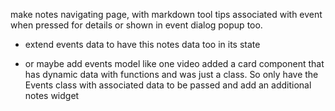 make notes navigating page, with markdown tool tips associated with event when pressed for details or shown in event dialog popup too.

- extend events data to have this notes data too in its state


- or maybe add events model like one video added a card component that has dynamic data with functions and was just a class. So only have the Events class with associated data to be passed and add an additional notes widget
